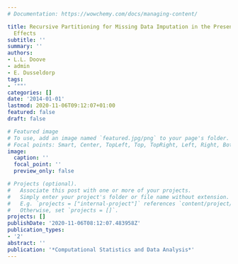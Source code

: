 ```yaml
---
# Documentation: https://wowchemy.com/docs/managing-content/

title: Recursive Partitioning for Missing Data Imputation in the Presence of Interaction
  Effects
subtitle: ''
summary: ''
authors:
- L.L. Doove
- admin
- E. Dusseldorp
tags:
- '""'
categories: []
date: '2014-01-01'
lastmod: 2020-11-06T09:12:07+01:00
featured: false
draft: false

# Featured image
# To use, add an image named `featured.jpg/png` to your page's folder.
# Focal points: Smart, Center, TopLeft, Top, TopRight, Left, Right, BottomLeft, Bottom, BottomRight.
image:
  caption: ''
  focal_point: ''
  preview_only: false

# Projects (optional).
#   Associate this post with one or more of your projects.
#   Simply enter your project's folder or file name without extension.
#   E.g. `projects = ["internal-project"]` references `content/project/deep-learning/index.md`.
#   Otherwise, set `projects = []`.
projects: []
publishDate: '2020-11-06T08:12:07.483958Z'
publication_types:
- '2'
abstract: ''
publication: '*Computational Statistics and Data Analysis*'
---
```


